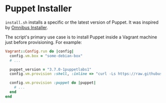 # Puppet Installer

`install.sh` installs a specific or the latest version of Puppet. It was
inspired by [Omnibus Installer].

The script's primary use case is to install Puppet inside a Vagrant machine
just before provisioning. For example:

```ruby
Vagrant::Config.run do |config|
  config.vm.box = "some-debian-box"
  # ...

  puppet_version = "3.7.0-1puppetlabs1"
  config.vm.provision :shell, :inline => "curl -Ls https://raw.githubusercontent.com/Jimdo/puppet-installer/master/install.sh | bash -s -- -v #{puppet_version}"

  config.vm.provision :puppet do |puppet|
    # ...
  end
end
```

[Omnibus Installer]: https://docs.getchef.com/install_omnibus.html
